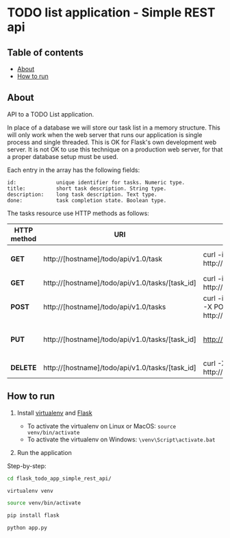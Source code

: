 # TODO list application - Simple REST api

## Table of contents

- [About](#about)
- [How to run](#how-to-run)

## About

API to a TODO List application.

In place of a database we will store our task list in a memory structure. This will only work when the web server that runs our application is single process and single threaded. This is OK for Flask's own development web server. It is not OK to use this technique on a production web server, for that a proper database setup must be used.

Each entry in the array has the following fields:

	id: 			unique identifier for tasks. Numeric type.
	title: 			short task description. String type.
	description: 	long task description. Text type.
	done: 			task completion state. Boolean type.

The tasks resource use HTTP methods as follows:

| HTTP method |	URI | Example | Action |
| ----------- | --- | ------- | ------ |
| **GET** | http://[hostname]/todo/api/v1.0/task | curl -i http://localhost:5000/todo/api/v1.0/tasks | Retrieve list of tasks |
| **GET** | http://[hostname]/todo/api/v1.0/tasks/[task_id] | curl -i http://localhost:5000/todo/api/v1.0/tasks/1 | Retrieve a task |
| **POST** | http://[hostname]/todo/api/v1.0/tasks | curl -i -H "Content-Type: application/json" -X POST -d '{"title":"Read a book"}' http://localhost:5000/todo/api/v1.0/tasks | Create a new task |
| **PUT** | http://[hostname]/todo/api/v1.0/tasks/[task_id] | [http://localhost:5000/todo/api/v1.0/tasks](http://localhost:5000/todo/api/v1.0/tasks) | Update an existing task |
| **DELETE** | http://[hostname]/todo/api/v1.0/tasks/[task_id] | curl -X DELETE http://localhost:5000/todo/api/v1.0/tasks/2 | Delete a task |

## How to run

1. Install [virtualenv](https://virtualenv.pypa.io/en/latest/) and [Flask](https://palletsprojects.com/p/flask/)
	* To activate the virtualenv on Linux or MacOS: ```source venv/bin/activate```
	* To activate the virtualenv on Windows: ```\venv\Script\activate.bat```

2. Run the application

Step-by-step:

```sh
cd flask_todo_app_simple_rest_api/

virtualenv venv

source venv/bin/activate

pip install flask

python app.py
```

